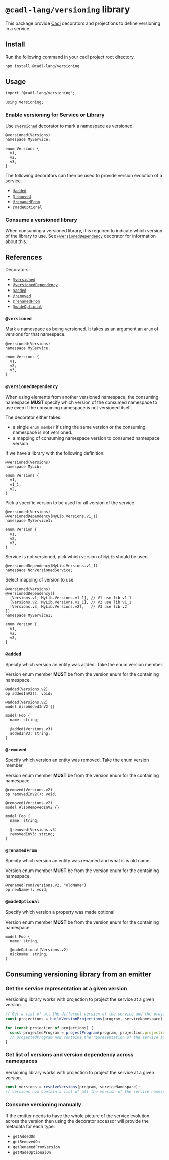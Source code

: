 # `@cadl-lang/versioning` library

This package provide [Cadl](https://github.com/microsoft/cadl) decorators and projections to define versioning in a service.

## Install

Run the following command in your cadl project root directory.

```bash
npm install @cadl-lang/versioning
```

## Usage

```cadl
import "@cadl-lang/versioning";

using Versioning;
```

### Enable versioning for Service or Library

Use [`@versioned`](#versioned) decorator to mark a namespace as versioned.

```cadl
@versioned(Versions)
namespace MyService;

enum Versions {
  v1,
  v2,
  v3,
}
```

The following decorators can then be used to provide version evolution of a service.

- [`@added`](#added)
- [`@removed`](#removed)
- [`@renamedFrom`](#renamedfrom)
- [`@madeOptional`](#madeoptional)

### Consume a versioned library

When consuming a versioned library, it is required to indicate which version of the library to use.
See [`@versionedDependency`](#versioneddependency) decorator for information about this.

## References

Decorators:

- [`@versioned`](#versioned) <!-- no toc -->
- [`@versionedDependency`](#versioneddependency)
- [`@added`](#added)
- [`@removed`](#removed)
- [`@renamedFrom`](#renamedfrom)
- [`@madeOptional`](#madeoptional)

### `@versioned`

Mark a namespace as being versioned. It takes as an argument an `enum` of versions for that namespace.

```cadl
@versioned(Versions)
namespace MyService;

enum Versions {
  v1,
  v2,
  v3,
}
```

### `@versionedDependency`

When using elements from another versioned namespace, the consuming namespace **MUST** specify which version of the consumed namespace to use even if the consuming namespace is not versioned itself.

The decorator either takes:

- a single `enum member` if using the same version or the consuming namespace is not versioned.
- a mapping of consuming namespace version to consumed namespace version

If we have a library with the following definition:

```cadl
@versioned(Versions)
namespace MyLib;

enum Versions {
  v1,
  v1_1,
  v2,
}
```

Pick a specific version to be used for all version of the service.

```cadl
@versioned(Versions)
@versionedDependency(MyLib.Versions.v1_1)
namespace MyService1;

enum Version {
  v1,
  v2,
  v3,
}
```

Service is not versioned, pick which version of `MyLib` should be used.

```cadl
@versionedDependency(MyLib.Versions.v1_1)
namespace NonVersionedService;
```

Select mapping of version to use

```cadl
@versioned(Versions)
@versionedDependency([
  [Versions.v1, MyLib.Versions.v1_1], // V1 use lib v1_1
  [Versions.v2, MyLib.Versions.v1_1], // V2 use lib v1_1
  [Versions.v3, MyLib.Versions.v2],   // V3 use lib v2
])
namespace MyService1;

enum Version {
  v1,
  v2,
  v3,
}

```

### `@added`

Specify which version an entity was added. Take the enum version member.

Version enum member **MUST** be from the version enum for the containing namespace.

```cadl
@added(Versions.v2)
op addedInV2(): void;

@added(Versions.v2)
model AlsoAddedInV2 {}

model Foo {
  name: string;

  @added(Versions.v3)
  addedInV3: string;
}
```

### `@removed`

Specify which version an entity was removed. Take the enum version member.

Version enum member **MUST** be from the version enum for the containing namespace.

```cadl
@removed(Versions.v2)
op removedInV2(): void;

@removed(Versions.v2)
model AlsoRemovedInV2 {}

model Foo {
  name: string;

  @removed(Versions.v3)
  removedInV3: string;
}
```

### `@renamedFrom`

Specify which version an entity was renamed and what is is old name.

Version enum member **MUST** be from the version enum for the containing namespace.

```cadl
@renamedFrom(Versions.v2, "oldName")
op newName(): void;
```

### `@madeOptional`

Specify which version a property was made optional

Version enum member **MUST** be from the version enum for the containing namespace.

```cadl
model Foo {
  name: string;

  @madeOptional(Versions.v2)
  nickname: string;
}
```

## Consuming versioning library from an emitter

### Get the service representation at a given version

Versioning library works with projection to project the service at a given version.

```ts
// Get a list of all the different version of the service and the projections
const projections = buildVersionProjections(program, serviceNamespace);

for (const projection of projections) {
  const projectedProgram = projectProgram(program, projection.projections);
  // projectedProgram now contains the representation of the service at the given version.
}
```

### Get list of versions and version dependency across namespaces

Versioning library works with projection to project the service at a given version.

```ts
const versions = resolveVersions(program, serviceNamespace);
// versions now contain a list of all the version of the service namespace and what version should all the other dependencies namespace use.
```

### Consume versioning manually

If the emitter needs to have the whole picture of the service evolution across the version then using the decorator accessor will provide the metadata for each type:

- `getAddedOn`
- `getRemovedOn`
- `getRenamedFromVersion`
- `getMadeOptionalOn`
